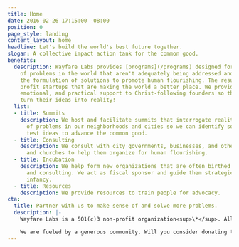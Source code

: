 ```yaml
---
title: Home
date: 2016-02-26 17:15:00 -08:00
position: 0
page_style: landing
content_layout: home
headline: Let's build the world's best future together.
slogan: A collective impact action tank for the common good.
benefits:
  description: Wayfare Labs provides [programs](/programs) designed for making sense
    of problems in the world that aren't adequately being addressed and facilitating
    the formulation of solutions to promote human flourishing. The result--not for
    profit startups that are making the world a better place. We provide spiritual,
    emotional, and practical support to Christ-following founders so that they can
    turn their ideas into reality!
  list:
  - title: Summits
    description: We host and facilitate summits that interrogate reality, making sense
      of problems in our neighborhoods and cities so we can identify solutions and
      test ideas to advance the common good.
  - title: Consulting
    description: We consult with city governments, businesses, and other organizations
      and churches to help them organize for human flourishing.
  - title: Incubation
    description: We help form new organizations that are often birthed from summits
      and consulting. We act as fiscal sponsor and guide them strategically in their
      infancy.
  - title: Resources
    description: We provide resources to train people for advocacy.
cta:
  title: Partner with us to make sense of and solve more problems.
  description: |-
    Wayfare Labs is a 501(c)3 non-profit organization<sup>\*</sup>. All donations are tax deductible.

    We are fueled by a generous community. Will you consider donating to support our work? We appreciate your generosity and partnership!
---
```


